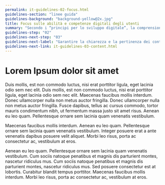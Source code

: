 ```yaml
---
permalink: it-guidelines-02-focus.html
guidelines-section: "linee guida"
guidelines-background: "background-yellow@2x.jpg"
title: Focus sulle abilità e competenze digitali degli utenti
summary: "Secondo i “principi per lo sviluppo digitale”, la comprensione dei livelli di accesso e di comfort degli utenti con la tecnologia è fondamentale per progettare soluzioni appropriate."
guidelines-step: "02"
guidelines-next-step: "03"
guidelines-next-label: "Garantire la chiarezza e la pertinenza dei contenuti per gli utenti con basso livello di alfabetizzazione e poco qualificate"
guidelines-next-link: it-guidelines-03-content.html
---
```



# Lorem Ipsum dolor sit amet

Duis mollis, est non commodo luctus, nisi erat porttitor ligula, eget lacinia odio sem nec elit. Duis mollis, est non commodo luctus, nisi erat porttitor ligula, eget lacinia odio sem nec elit. Maecenas faucibus mollis interdum. Donec ullamcorper nulla non metus auctor fringilla. Donec ullamcorper nulla non metus auctor fringilla. Fusce dapibus, tellus ac cursus commodo, tortor mauris condimentum nibh, ut fermentum massa justo sit amet risus. Aenean eu leo quam. Pellentesque ornare sem lacinia quam venenatis vestibulum.

Maecenas faucibus mollis interdum. Aenean eu leo quam. Pellentesque ornare sem lacinia quam venenatis vestibulum. Integer posuere erat a ante venenatis dapibus posuere velit aliquet. Morbi leo risus, porta ac consectetur ac, vestibulum at eros.

Aenean eu leo quam. Pellentesque ornare sem lacinia quam venenatis vestibulum. Cum sociis natoque penatibus et magnis dis parturient montes, nascetur ridiculus mus. Cum sociis natoque penatibus et magnis dis parturient montes, nascetur ridiculus mus. Sed posuere consectetur est at lobortis. Curabitur blandit tempus porttitor. Maecenas faucibus mollis interdum. Morbi leo risus, porta ac consectetur ac, vestibulum at eros.